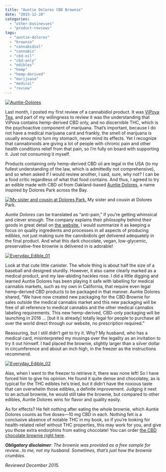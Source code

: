 ```yaml
---
title: "Auntie Dolores CBD Brownie"
date: "2015-12-28"
categories:
  - "other-businesses"
  - "product-reviews"
tags:
  - "auntie-dolores"
  - "brownie"
  - "cannabidiol"
  - "cannabis"
  - "cbd-oil"
  - "cbd-only"
  - "edibles"
  - "hemp"
  - "hemp-derived"
  - "marijuana"
  - "medical"
  - "review"
---
```


[![Auntie-Dolores](http://s3.amazonaws.com/thegourmez-wpmedia/2015/12/Auntie-Dolores.png)](http://s3.amazonaws.com/thegourmez-wpmedia/2015/12/Auntie-Dolores.png)

Last month, I posted my first review of a cannabidiol product. It was [ViPova Tea,](https://thegourmez.com/blog/2015/10/20/vipova-cannabidiol-tea/) and part of my willingness to review it was the understanding that ViPova contains hemp-derived CBD only, and no discernible THC, which is the psychoactive component of marijuana. That’s important, because I do not have a medical marijuana card and frankly, the smell of marijuana is usually enough to turn my stomach, never mind its effects. Yet I recognize that cannabinoids are giving a lot of people with chronic pain and other health conditions relief from that pain, so I’m fully on board with supporting it. Just not consuming it myself.

Products containing only hemp-derived CBD oil are legal in the USA (to my fullest understanding of the law, which is admittedly not comprehensive), and so when asked if I would review another, I said, sure, why not? I can be a food critic regardless of what that food contains. And thus, I agreed to try an edible made with CBD oil from Oakland-based [Auntie Dolores](http://auntiedolores.com/about-2/), a name inspired by Dolores Park across the Bay.




<div class="caption">

[![My sister and cousin at Dolores Park.](http://s3.amazonaws.com/thegourmez-wpmedia/2015/12/dolores-park-500x333.jpg)](http://s3.amazonaws.com/thegourmez-wpmedia/2015/12/dolores-park.jpg) My sister and cousin at Dolores Park.</div>


_Auntie Dolores_ can be translated as “anti-pain,” if you’re getting whimsical and clever enough. The company explains their philosophy behind their goods in great detail on [the website.](http://auntiedolores.com/about-2/) I would summarize it as keeping a focus on quality ingredients and processes in all aspects of producing edibles, not just making sure the cannibidiols get delivered adequately in the final product. And what this dark chocolate, vegan, low-glycemic, preservative-free brownie is delivered in is adorable!

[![Everyday_Edible_01](http://s3.amazonaws.com/thegourmez-wpmedia/2015/12/Everyday_Edible_01-500x334.jpg)](http://s3.amazonaws.com/thegourmez-wpmedia/2015/12/Everyday_Edible_01.jpg)

Look at that cute little canister. The whole thing is about half the size of a baseball and designed sturdily. However, it also came clearly marked as a medical product, and my law-abiding hackles rose. I did a little digging and learned Auntie Dolores has been playing it safe with labelling for medical cannabis markets, such as my own in California, that require even legal hemp-derived CBD products to be packaged in that manner. Auntie Dolores shared, “We have now created new packaging for the CBD Brownie for sales outside the medical cannabis market and this new packaging will be free of all reference to medical cannabis and the other medical cannabis labeling requirements. This new hemp-derived, CBD-only packaging will be launching in 2016 … \[but it is already\] totally legal for people to purchase all over the world direct through our website, no prescription required.”

Reassuring, but I still didn’t get to try it. Why? My husband, who has a medical card, misinterpreted my musings over the legality as an invitation to try it out himself. I had placed the brownie, slightly larger than a silver dollar in circumference and about an inch high, in the freezer as the instructions recommend.

[![Everyday_Edible_02](http://s3.amazonaws.com/thegourmez-wpmedia/2015/12/Everyday_Edible_02-448x500.jpg)](http://s3.amazonaws.com/thegourmez-wpmedia/2015/12/Everyday_Edible_02.jpg)

Alas, when I went to the freezer to retrieve it, there was none left! So I have forced him to give his opinion. He found it quite dense and chocolatey, as is typical for the THC edibles he’s tried, but it didn’t have the noxious taste that can overwhelm those edibles, a definite improvement. Judging it next to an actual brownie, he would still take the brownie, but compared to other edibles, Auntie Dolores wins for flavor and quality easily.

As for effects? He felt nothing after eating the whole brownie, which Auntie Dolores counts as five doses—10 mg CBD in each. Nothing felt is a conclusive absence of notable THC in my book, so if you’re looking for health-related relief without THC properties, this may work for you, and give you those extra endorphins from eating chocolate! You can order [the CBD chocolate brownie right here](http://auntiedolores.com/ad_products/cbd-chocolate-brownie-2/).

**_Obligatory disclaimer_**_: The brownie was provided as a free sample for review…to me, not my husband. Sometimes, that’s just how the brownie crumbles._

_Reviewed December 2015._
